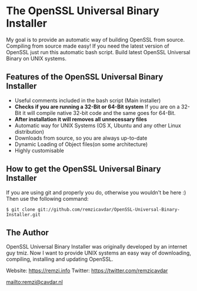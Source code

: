 # The OpenSSL Universal Binary Installer

My goal is to provide an automatic way of building OpenSSL from source.
Compiling from source made easy!
If you need the latest version of OpenSSL just run this automatic bash script.
Build latest OpenSSL Universal Binary on UNIX systems.

## Features of the OpenSSL Universal Binary Installer

*   Useful comments included in the bash script (Main installer)
*   **Checks if you are running a 32-Bit or 64-Bit system** If you are on a 32-Bit it will compile native 32-bit code and the same goes for 64-Bit.
*   **After installation it will removes all unnecessary files**
*	Automatic way for UNIX Systems (OS X, Ubuntu and any other Linux distribution)
*   Downloads from source, so you are always up-to-date
*   Dynamic Loading of Object files(on some architecture)
*   Highly customisable

## How to get the OpenSSL Universal Binary Installer

If you are using git and properly you do, otherwise you wouldn't be here :)
Then use the following command:

    $ git clone git://github.com/remzicavdar/OpenSSL-Universal-Binary-Installer.git


## The Author

OpenSSL Universal Binary Installer was originally developed by an internet guy tmiz.
Now I want to provide UNIX systems an easy way of downloading, compiling, installing and updating OpenSSL.

Website: https://remzi.info
Twitter: https://twitter.com/remzicavdar

<mailto:remzi@cavdar.nl>